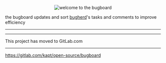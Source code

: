 <p align="center">
  <img src="https://i.imgur.com/4W2ZkOo.png" alt="welcome to the bugboard" />
</p>

the bugboard updates and sort [bugherd](https://www.bugherd.com/)'s tasks and comments to improve efficiency

----

**************************************
This project has moved to GitLab.com
**************************************
https://gitlab.com/kapt/open-source/bugboard
